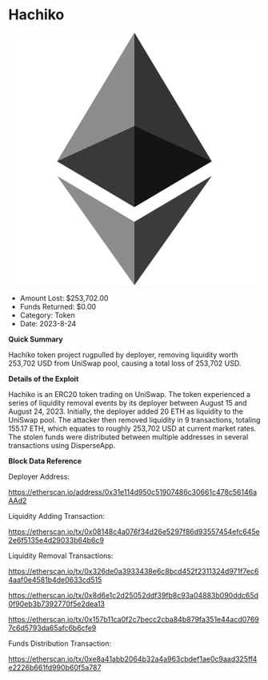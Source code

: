 # Hachiko
![Hachiko](/rektimages/Hachiko-Rugpull.png)
- Amount Lost: $253,702.00
- Funds Returned: $0.00
- Category: Token
- Date: 2023-8-24

**Quick Summary**

Hachiko token project rugpulled by deployer, removing liquidity worth 253,702 USD from UniSwap pool, causing a total loss of 253,702 USD.

  


 **Details of the Exploit**

Hachiko is an ERC20 token trading on UniSwap. The token experienced a series of liquidity removal events by its deployer between August 15 and August 24, 2023. Initially, the deployer added 20 ETH as liquidity to the UniSwap pool. The attacker then removed liquidity in 9 transactions, totaling 155.17 ETH, which equates to roughly 253,702 USD at current market rates. The stolen funds were distributed between multiple addresses in several transactions using DisperseApp.

  


 **Block Data Reference**

Deployer Address:

https://etherscan.io/address/0x31e114d950c51907486c30661c478c56146aAAd2

  


Liquidity Adding Transaction:

https://etherscan.io/tx/0x08148c4a076f34d26e5297f86d93557454efc645e2e6f5135e4d29033b64b6c9

  


Liquidity Removal Transactions:

https://etherscan.io/tx/0x326de0a3933438e6c8bcd452f2311324d971f7ec64aaf0e4581b4de0633cd515

https://etherscan.io/tx/0x8d6e1c2d25052ddf39fb8c93a04883b090ddc65d0f90eb3b7392770f5e2dea13

https://etherscan.io/tx/0x157b11ca0f2c7becc2cba84b879fa351e44acd07697c6d5793da65afc6b6cfe9

  


Funds Distribution Transaction:

https://etherscan.io/tx/0xe8a41abb2064b32a4a963cbdef1ae0c9aad325ff4e2226b661fd990b60f5a787



